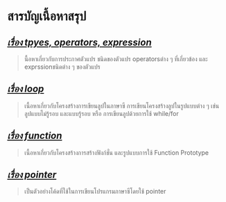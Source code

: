 # **สารบัญเนื้อหาสรุป**

## [*เรื่อง tpyes, operators, expression*](https://github.com/thanapornarun/git101/blob/main/types-operators-expression.txt)
>นื้อหาเกี่ยวกับการประกาศตัวแปร ชนิดของตัวแปร operatorsต่าง ๆ ที่เกี่ยวข้อง และ exprssionชนิดต่าง ๆ ของตัวแปร

## [*เรื่อง loop*](https://github.com/thanapornarun/git101/blob/main/loop.txt)
>เนื้อหาเกี่ยวกับโครงสร้างการเขียนลูปในภาษาซี การเขียนโครงสร้างลูปในรูปแบบต่าง ๆ เช่น ลูปแบบไม่รู้รอบ และแบบรู้รอบ หรือ การเขียนลูปด้วยการใช้ while/for

## [*เรื่อง function*](https://github.com/thanapornarun/git101/blob/main/function.txt)
>เนื้อหาเกี่ยวกับโครงสร้างการสร้างฟังก์ชั่น และรูปแบบการใช้ Function Prototype

## [*เรื่อง pointer*](https://github.com/thanapornarun/git101/blob/main/pointer.txt)
>เป็นตัวอย่างโค้ดที่ใช้ในการเขียนโปรแกรมภาษาซีโดยใช้ pointer
